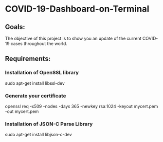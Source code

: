 # COVID-19-Dashboard-on-Terminal
## Goals:
The objective of this project is to show you an update of the current COVID-19
cases throughout the world.
## Requirements:
  ### Installation of OpenSSL library
  sudo apt-get install libssl-dev

  ### Generate your certificate
  openssl req -x509 -nodes -days 365 -newkey rsa:1024 -keyout mycert.pem -out
  mycert.pem

  ### Installation of JSON-C Parse Library
  sudo apt-get install libjson-c-dev
